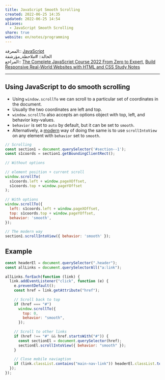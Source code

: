```yaml
---  
title: JavaScript Smooth Scrolling  
created: 2022-06-25 14:35  
updated: 2022-06-25 14:54  
aliases:  
  - JavaScript Smooth Scrolling  
share: true  
website: en/notes/programming  
---  
```

  
المعرفة:: [JavaScript](JavaScript)  
الحالة:: #ملاحظة_مؤرشفة  
المراجع:: [The Complete JavaScript Course 2022 From Zero to Expert](The%20Complete%20JavaScript%20Course%202022%20From%20Zero%20to%20Expert), [Build Responsive Real-World Websites with HTML and CSS Study Notes](Build%20Responsive%20Real-World%20Websites%20with%20HTML%20and%20CSS%20Study%20Notes)  
  
---  
  
## Using JavaScript to do smooth scrolling  
  
- Using `window.scrollTo` we can scroll to a particular set of coordinates in the document.  
- Usually the two coordinates are left and top.  
- `window.scrollTo` also accepts an options object with top, left, and behavior key-values.  
- `behavior` is set to `auto` by default, but it can be set to `smooth`.  
- Alternatively, a [modern](https://caniuse.com/scrollintoview) way of doing the same is to use `scrollIntoView` on any element with `behavior` set to `smooth`.  
  
```js  
// Scrolling  
const section1 = document.querySelector('#section--1');  
const s1coords = section1.getBoundingClientRect();  
  
// Without options  
  
// element position + current scroll  
window.scrollTo(  
  s1coords.left + window.pageXOffset,  
  s1coords.top + window.pageYOffset  
);  
  
// With options  
window.scrollTo({  
  left: s1coords.left + window.pageXOffset,  
  top: s1coords.top + window.pageYOffset,  
  behavior: 'smooth',  
});  
  
// The modern way  
section1.scrollIntoView({ behavior: 'smooth' });  
```  
  
## Example  
  
```js  
const headerEl = document.querySelector(".header");  
const allLinks = document.querySelectorAll("a:link");  
  
allLinks.forEach(function (link) {  
  link.addEventListener("click", function (e) {  
    e.preventDefault();  
    const href = link.getAttribute("href");  
  
    // Scroll back to top  
    if (href === "#")  
      window.scrollTo({  
        top: 0,  
        behavior: "smooth",  
      });  
  
    // Scroll to other links  
    if (href !== "#" && href.startsWith("#")) {  
      const sectionEl = document.querySelector(href);  
      sectionEl.scrollIntoView({ behavior: "smooth" });  
    }  
  
    // Close mobile naviagtion  
    if (link.classList.contains("main-nav-link")) headerEl.classList.toggle("nav-open");  
  });  
});  
```  
